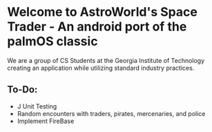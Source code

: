 # Welcome to AstroWorld's Space Trader - An android port of the palmOS classic

We are a group of CS Students at the Georgia Institute of Technology creating an application while
utilizing standard industry practices.

## To-Do:

  - J Unit Testing
  - Random encounters with traders, pirates, mercenaries, and police
  - Implement FireBase
